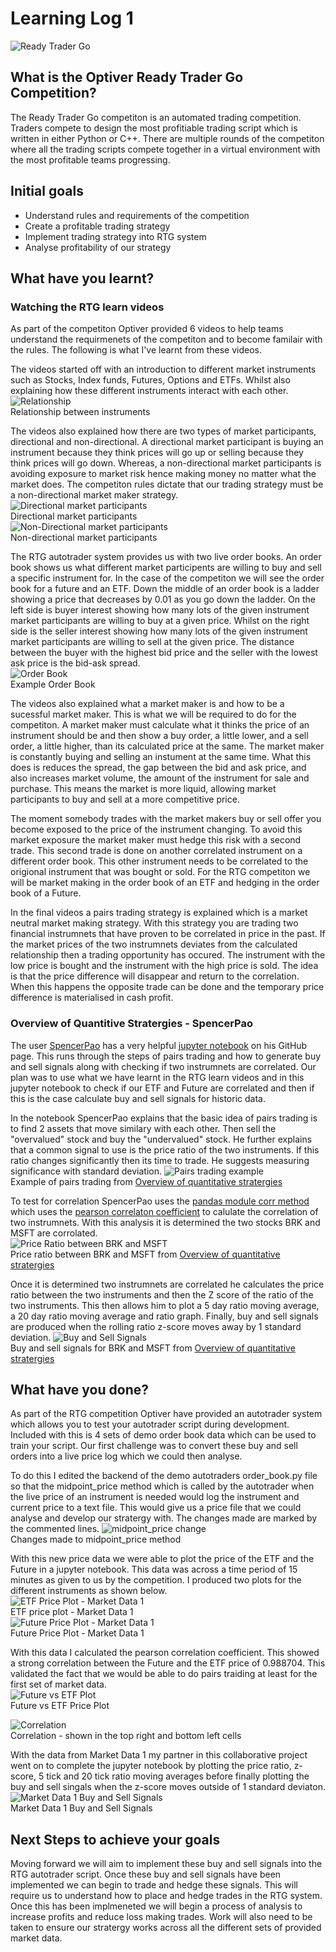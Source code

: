 # Learning Log 1
![Ready Trader Go](/assets/images/ready-trader-go.jpg)

## What is the Optiver Ready Trader Go Competition?
The Ready Trader Go competiton is an automated trading competition. Traders compete to design the most profitiable trading script which is written in either Python or C++. There are multiple rounds of the competiton where all the trading scripts compete together in a virtual environment with the most profitable teams progressing.

## Initial goals
- Understand rules and requirements of the competition
- Create a profitable trading strategy
- Implement trading strategy into RTG system
- Analyse profitability of our strategy

## What have you learnt?
### Watching the RTG learn videos
As part of the competiton Optiver provided 6 videos to help teams understand the requirmenets of the competiton and to become familair with the rules. The following is what I've learnt from these videos.

The videos started off with an introduction to different market instruments such as Stocks, Index funds, Futures, Options and ETFs. Whilst also explaining how these different instruments interact with each other.
![Relationship](/assets/images/market-instruments-relationship.png)<br>
Relationship between instruments

The videos also explained how there are two types of market participants, directional and non-directional. A directional market participant is buying an instrument because they think prices will go up or selling because they think prices will go down. Whereas, a non-directional market participants is avoiding exposure to market risk hence making money no matter what the market does. The competiton rules dictate that our trading strategy must be a non-directional market maker strategy.<br>
![Directional market participants](/assets/images/directional-market-participents.png)<br>
Directional market participants<br>
![Non-Directional market participants](/assets/images/non-directional-market-participants.png)<br>
Non-directional market participants

The RTG autotrader system provides us with two live order books. An order book shows us what different market participents are willing to buy and sell a specific instrument for. In the case of the competiton we will see the order book for a future and an ETF. Down the middle of an order book is a ladder showing a price that decreases by 0.01 as you go down the ladder. On the left side is buyer interest showing how many lots of the given instrument market participants are willing to buy at a given price. Whilst on the right side is the seller interest showing how many lots of the given instrument market participants are willing to sell at the given price. The distance between the buyer with the highest bid price and the seller with the lowest ask price is the bid-ask spread.<br>
![Order Book](/assets/images/order-book.png)<br>
Example Order Book

The videos also explained what a market maker is and how to be a sucessful market maker. This is what we will be required to do for the competiton. A market maker must calculate what it thinks the price of an instrument should be and then show a buy order, a little lower, and a sell order, a little higher, than its calculated price at the same. The market maker is constantly buying and selling an instument at the same time. What this does is reduces the spread, the gap between the bid and ask price, and also increases market volume, the amount of the instrument for sale and purchase. This means the market is more liquid, allowing market participants to buy and sell at a more competitive price.

The moment somebody trades with the market makers buy or sell offer you become exposed to the price of the instrument changing. To avoid this market exposure the market maker must hedge this risk with a second trade. This second trade is done on another correlated instrument on a different order book. This other instrument needs to be correlated to the origional instrument that was bought or sold. For the RTG competiton we will be market making in the order book of an ETF and hedging in the order book of a Future.

In the final videos a pairs trading strategy is explained which is a market neutral market making strategy. With this strategy you are trading two financial instrumnets that have proven to be correlated in price in the past. If the market prices of the two instrumnets deviates from the calculated relationship then a trading opportunity has occured. The instrument with the low price is bought and the instrument with the high price is sold. The idea is that the price difference will disappear and return to the correlation. When this happens the opposite trade can be done and the temporary price difference is materialised in cash profit.

### Overview of Quantitive Stratergies - SpencerPao
The user [SpencerPao](https://github.com/SpencerPao) has a very helpful [jupyter notebook](https://github.com/SpencerPao/Quantitative_Strategies/blob/main/Pairs%20Trading/Overview%20of%20Quantitative%20Strategies.ipynb) on his GitHub page. This runs through the steps of pairs trading and how to generate buy and sell signals along with checking if two instrumnets are correlated. Our plan was to use what we have learnt in the RTG learn videos and in this jupyter notebook to check if our ETF and Future are correlated and then if this is the case calculate buy and sell signals for historic data.

In the notebook SpencerPao explains that the basic idea of pairs trading is to find 2 assets that move similary with each other. Then sell the "overvalued" stock and buy the "undervalued" stock. He further explains that a common signal to use is the price ratio of the two instruments. If this ratio changes significantly then its time to trade. He suggests measuring significance with standard deviation.
![Pairs trading example](/assets/images/pairs-trading-example.png)<br>
Example of pairs trading from [Overview of quantitative stratergies](https://github.com/SpencerPao/Quantitative_Strategies/blob/main/Pairs%20Trading/Overview%20of%20Quantitative%20Strategies.ipynb)

To test for correlation SpencerPao uses the [pandas module corr method](https://pandas.pydata.org/docs/reference/api/pandas.DataFrame.corr.html) which uses the [pearson correlaton coefficient](https://en.wikipedia.org/wiki/Pearson_correlation_coefficient) to calulate the correlation of two instrumnets. With this analysis it is determined the two stocks BRK and MSFT are corrolated.<br>
![Price Ratio between BRK and MSFT](/assets/images/price-ratio-brk-msft.png)<br>
Price ratio between BRK and MSFT from [Overview of quantitative stratergies](https://github.com/SpencerPao/Quantitative_Strategies/blob/main/Pairs%20Trading/Overview%20of%20Quantitative%20Strategies.ipynb)

Once it is determined two instrumnets are correlated he calculates the price ratio between the two instruments and then the Z score of the ratio of the two instruments. This then allows him to plot a 5 day ratio moving average, a 20 day ratio moving average and ratio graph. Finally, buy and sell signals are produced when the rolling ratio z-score moves away by 1 standard deviation.
![Buy and Sell Signals](/assets/images/buy-sell-demo-signals.png)<br>
Buy and sell signals for BRK and MSFT from [Overview of quantitative stratergies](https://github.com/SpencerPao/Quantitative_Strategies/blob/main/Pairs%20Trading/Overview%20of%20Quantitative%20Strategies.ipynb)

## What have you done?
As part of the RTG competition Optiver have provided an autotrader system which allows you to test your autotrader script during development. Included with this is 4 sets of demo order book data which can be used to train your script. Our first challenge was to convert these buy and sell orders into a live price log which we could then analyse.

To do this I edited the backend of the demo autotraders order_book.py file so that the midpoint_price method which is called by the autotrader when the live price of an instrument is needed would log the instrument and current price to a text file. This would give us a price file that we could analyse and develop our stratergy with. The changes made are marked by the commented lines.
![midpoint_price change](/assets/images/midpoint-price-change.png)<br>
Changes made to midpoint_price method

With this new price data we were able to plot the price of the ETF and the Future in a jupyter notebook. This data was across a time period of 15 minutes as given to us by the competition. I produced two plots for the different instruments as shown below.<br>
![ETF Price Plot - Market Data 1](/assets/images/etf-price.png)<br>
ETF price plot - Market Data 1<br>
![Future Price Plot - Market Data 1](/assets/images/future-plot.png)<br>
Future Price Plot - Market Data 1

With this data I calculated the pearson correlation coefficient. This showed a strong correlation between the Future and the ETF price of 0.988704. This validated the fact that we would be able to do pairs traiding at least for the first set of market data.<br>
![Future vs ETF Plot](/assets/images/future-vs-etf.png)<br>
Future vs ETF Price Plot

![Correlation](/assets/images/correlation.png)<br>
Correlation - shown in the top right and bottom left cells

With the data from Market Data 1 my partner in this collaborative project went on to complete the jupyter notebook by plotting the price ratio, z-score, 5 tick and 20 tick ratio moving averages before finally plotting the buy and sell singals when the z-score moves outside of 1 standard deviaton.<br>
![Market Data 1 Buy and Sell Signals](/assets/images/buy-sell-signals-market-data-1.png)<br>
Market Data 1 Buy and Sell Signals

## Next Steps to achieve your goals
Moving forward we will aim to implement these buy and sell signals into the RTG autotrader script. Once these buy and sell signals have been implemented we can begin to trade and hedge these signals. This will require us to understand how to place and hedge trades in the RTG system. Once this has been implmeneted we will begin a process of analysis to increase profits and reduce loss making trades. Work will also need to be taken to ensure our stratergy works across all the different sets of provided market data.